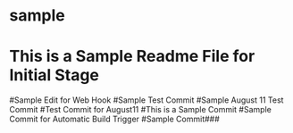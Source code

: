 # sample
# This is a Sample Readme File for Initial Stage
#Sample Edit for Web Hook
#Sample Test Commit
#Sample August 11 Test Commit
#Test Commit for August11
#This is a Sample Commit
#Sample Commit for Automatic Build Trigger
#Sample Commit###
